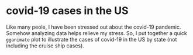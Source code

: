 # covid-19 cases in the US

Like many peole, I have been stressed out about the covid-19 pandemic. Somehow analyzing data helps relieve my stress. So, I put together a quick `gganimate` plot to illustrate the cases of covid-19 in the US by state (not including the cruise ship cases). 
